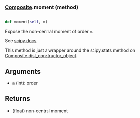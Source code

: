 ### [Composite](Composite.md).moment (method)


```py

def moment(self, m)

```



Expose the non-central moment of order `m`.

See [scipy docs](https://docs.scipy.org/doc/scipy/reference/generated/scipy.stats.rv_continuous.moment.html)

This method is just a wrapper around the scipy.stats method on
[Composite.dist_constructor_object](Composite.dist_constructor_object.md).

Arguments
----------
* `m` (int): order

Returns
---------
* (float) non-central moment

